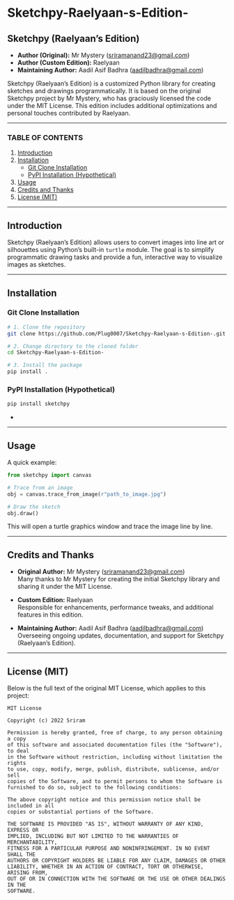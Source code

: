 # Sketchpy-Raelyaan-s-Edition-

## Sketchpy (Raelyaan’s Edition)

- **Author (Original):** Mr Mystery (sriramanand23@gmail.com)  
- **Author (Custom Edition):** Raelyaan  
- **Maintaining Author:** Aadil Asif Badhra (aadilbadhra@gmail.com)

Sketchpy (Raelyaan’s Edition) is a customized Python library for creating sketches and drawings programmatically. It is based on the original Sketchpy project by Mr Mystery, who has graciously licensed the code under the MIT License. This edition includes additional optimizations and personal touches contributed by Raelyaan.

---

### TABLE OF CONTENTS

1. [Introduction](#introduction)  
2. [Installation](#installation)  
   - [Git Clone Installation](#git-clone-installation)  
   - [PyPI Installation (Hypothetical)](#pypi-installation-hypothetical)  
3. [Usage](#usage)  
4. [Credits and Thanks](#credits-and-thanks)  
5. [License (MIT)](#license-mit)

---

## Introduction

Sketchpy (Raelyaan’s Edition) allows users to convert images into line art or silhouettes using Python’s built-in `turtle` module. The goal is to simplify programmatic drawing tasks and provide a fun, interactive way to visualize images as sketches.

---

## Installation

### Git Clone Installation

```bash
# 1. Clone the repository
git clone https://github.com/Plug0007/Sketchpy-Raelyaan-s-Edition-.git

# 2. Change directory to the cloned folder
cd Sketchpy-Raelyaan-s-Edition-

# 3. Install the package
pip install .
```



### PyPI Installation (Hypothetical)

```bash
pip install sketchpy
```
*

---

## Usage

A quick example:

```python
from sketchpy import canvas

# Trace from an image
obj = canvas.trace_from_image(r"path_to_image.jpg")

# Draw the sketch
obj.draw()
```

This will open a turtle graphics window and trace the image line by line.

---

## Credits and Thanks

- **Original Author:** Mr Mystery (sriramanand23@gmail.com)  
  Many thanks to Mr Mystery for creating the initial Sketchpy library and sharing it under the MIT License.

- **Custom Edition:** Raelyaan  
  Responsible for enhancements, performance tweaks, and additional features in this edition.

- **Maintaining Author:** Aadil Asif Badhra (aadilbadhra@gmail.com)  
  Overseeing ongoing updates, documentation, and support for Sketchpy (Raelyaan’s Edition).

---

## License (MIT)

Below is the full text of the original MIT License, which applies to this project:

```
MIT License

Copyright (c) 2022 Sriram

Permission is hereby granted, free of charge, to any person obtaining a copy
of this software and associated documentation files (the "Software"), to deal
in the Software without restriction, including without limitation the rights
to use, copy, modify, merge, publish, distribute, sublicense, and/or sell
copies of the Software, and to permit persons to whom the Software is
furnished to do so, subject to the following conditions:

The above copyright notice and this permission notice shall be included in all
copies or substantial portions of the Software.

THE SOFTWARE IS PROVIDED "AS IS", WITHOUT WARRANTY OF ANY KIND, EXPRESS OR
IMPLIED, INCLUDING BUT NOT LIMITED TO THE WARRANTIES OF MERCHANTABILITY,
FITNESS FOR A PARTICULAR PURPOSE AND NONINFRINGEMENT. IN NO EVENT SHALL THE
AUTHORS OR COPYRIGHT HOLDERS BE LIABLE FOR ANY CLAIM, DAMAGES OR OTHER
LIABILITY, WHETHER IN AN ACTION OF CONTRACT, TORT OR OTHERWISE, ARISING FROM,
OUT OF OR IN CONNECTION WITH THE SOFTWARE OR THE USE OR OTHER DEALINGS IN THE
SOFTWARE.
```
